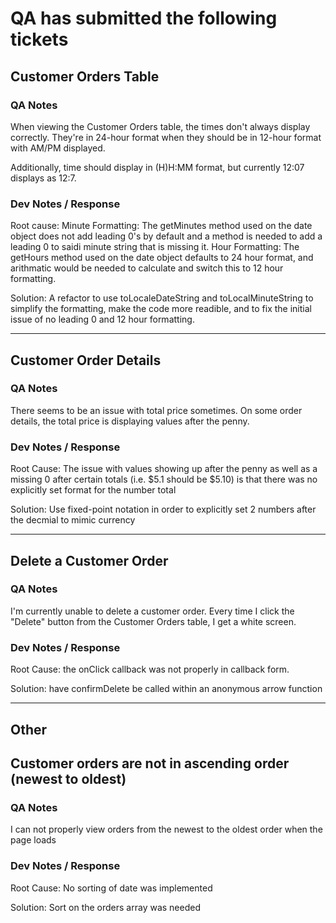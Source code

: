 # QA has submitted the following tickets


## Customer Orders Table
### QA Notes
When viewing the Customer Orders table, the times don't always display correctly. They're in 24-hour format when they should be in 12-hour format with AM/PM displayed.

Additionally, time should display in (H)H:MM format, but currently 12:07 displays as 12:7.

### Dev Notes / Response
Root cause:
Minute Formatting:
    The getMinutes method used on the date object does not add leading 0's by default and a method is needed to add a leading 0 to saidi minute string that is missing it.
Hour Formatting:
    The getHours method used on the date object defaults to 24 hour format, and arithmatic would be needed to calculate and switch this to 12 hour formatting.

Solution: A refactor to use toLocaleDateString and toLocalMinuteString to simplify the formatting, make the code more readible, and to fix the initial issue of no leading 0 and 12 hour formatting.

---


## Customer Order Details
### QA Notes
There seems to be an issue with total price sometimes. On some order details, the total price is displaying values after the penny.

### Dev Notes / Response
Root Cause: The issue with values showing up after the penny as well as a missing 0 after certain totals (i.e. $5.1 should be $5.10) is that there was no explicitly set format for the number total

Solution: Use fixed-point notation in order to explicitly set 2 numbers after the decmial to mimic currency

---


## Delete a Customer Order
### QA Notes
I'm currently unable to delete a customer order. Every time I click the "Delete" button from the Customer Orders table, I get a white screen.

### Dev Notes / Response
Root Cause: the onClick callback was not properly in callback form.

Solution: have confirmDelete be called within an anonymous arrow function

---


## Other

## Customer orders are not in ascending order (newest to oldest)
### QA Notes
I can not properly view orders from the newest to the oldest order when the page loads
### Dev Notes / Response
Root Cause: No sorting of date was implemented

Solution: Sort on the orders array was needed

